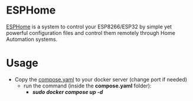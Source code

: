 # ESPHome
[ESPHome](https://github.com/esphome/esphome) is a system to control your ESP8266/ESP32 by simple yet powerful configuration files and control them remotely through Home Automation systems.

# Usage
+ Copy the [compose.yaml](/Docker%20compose/esphome/compose.yaml) to your docker server (change port if needed)
  + run the command (inside the **compose.yaml** folder):
    + ***sudo docker compose up -d***